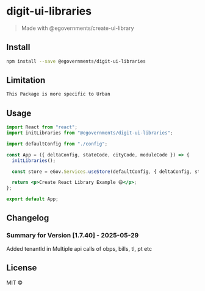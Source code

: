 # digit-ui-libraries

> Made with @egovernments/create-ui-library

## Install

```bash
npm install --save @egovernments/digit-ui-libraries
```

## Limitation

```bash
This Package is more specific to Urban
```

## Usage

```jsx
import React from "react";
import initLibraries from "@egovernments/digit-ui-libraries";

import defaultConfig from "./config";

const App = ({ deltaConfig, stateCode, cityCode, moduleCode }) => {
  initLibraries();

  const store = eGov.Services.useStore(defaultConfig, { deltaConfig, stateCode, cityCode, moduleCode });

  return <p>Create React Library Example 😄</p>;
};

export default App;
```

## Changelog

### Summary for Version [1.7.40] - 2025-05-29

Added tenantId in Multiple api calls of obps, bills, tl, pt etc

## License

MIT © [](https://github.com/)
